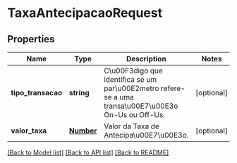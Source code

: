 # TaxaAntecipacaoRequest

## Properties
Name | Type | Description | Notes
------------ | ------------- | ------------- | -------------
**tipo_transacao** | **string** | C\u00F3digo que identifica se um par\u00E2metro refere-se a uma transa\u00E7\u00E3o On-Us ou Off-Us. | [optional] 
**valor_taxa** | [**Number**](Number.md) | Valor da Taxa de Antecipa\u00E7\u00E3o. | [optional] 

[[Back to Model list]](../README.md#documentation-for-models) [[Back to API list]](../README.md#documentation-for-api-endpoints) [[Back to README]](../README.md)


